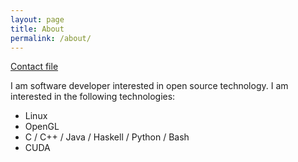 ```yaml
---
layout: page
title: About
permalink: /about/
---
```


[Contact file](/static/contact.vcf)

I am software developer interested in open source technology. I am interested in the following technologies:

  * Linux 
  * OpenGL 
  * C / C++ / Java / Haskell / Python / Bash
  * CUDA 

